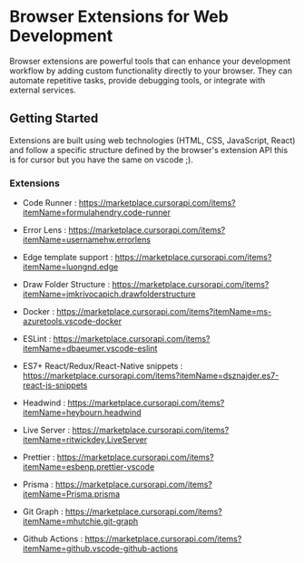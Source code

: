 # Browser Extensions for Web Development

Browser extensions are powerful tools that can enhance your development workflow by adding custom functionality directly to your browser. They can automate repetitive tasks, provide debugging tools, or integrate with external services.

## Getting Started

Extensions are built using web technologies (HTML, CSS, JavaScript, React) and follow a specific structure defined by the browser's extension API this is for cursor but you have the same on vscode ;).

### Extensions

- Code Runner : https://marketplace.cursorapi.com/items?itemName=formulahendry.code-runner
- Error Lens : https://marketplace.cursorapi.com/items?itemName=usernamehw.errorlens
- Edge template support : https://marketplace.cursorapi.com/items?itemName=luongnd.edge
- Draw Folder Structure : https://marketplace.cursorapi.com/items?itemName=jmkrivocapich.drawfolderstructure
- Docker : https://marketplace.cursorapi.com/items?itemName=ms-azuretools.vscode-docker
- ESLint : https://marketplace.cursorapi.com/items?itemName=dbaeumer.vscode-eslint
- ES7+ React/Redux/React-Native snippets : https://marketplace.cursorapi.com/items?itemName=dsznajder.es7-react-js-snippets
- Headwind : https://marketplace.cursorapi.com/items?itemName=heybourn.headwind
- Live Server : https://marketplace.cursorapi.com/items?itemName=ritwickdey.LiveServer
- Prettier : https://marketplace.cursorapi.com/items?itemName=esbenp.prettier-vscode
- Prisma : https://marketplace.cursorapi.com/items?itemName=Prisma.prisma

- Git Graph : https://marketplace.cursorapi.com/items?itemName=mhutchie.git-graph
- Github Actions : https://marketplace.cursorapi.com/items?itemName=github.vscode-github-actions
